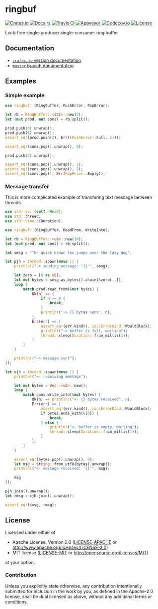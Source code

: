 # ringbuf

[![Crates.io][crates_badge]][crates]
[![Docs.rs][docs_badge]][docs]
[![Travis CI][travis_badge]][travis]
[![Appveyor][appveyor_badge]][appveyor]
[![Codecov.io][codecov_badge]][codecov]
[![License][license_badge]][license]

[crates_badge]: https://img.shields.io/crates/v/ringbuf.svg
[docs_badge]: https://docs.rs/ringbuf/badge.svg
[travis_badge]: https://api.travis-ci.org/nthend/ringbuf.svg
[appveyor_badge]: https://ci.appveyor.com/api/projects/status/github/nthend/ringbuf?branch=master&svg=true
[codecov_badge]: https://codecov.io/gh/nthend/ringbuf/graphs/badge.svg
[license_badge]: https://img.shields.io/crates/l/ringbuf.svg

[crates]: https://crates.io/crates/ringbuf
[docs]: https://docs.rs/ringbuf
[travis]: https://travis-ci.org/nthend/ringbuf
[appveyor]: https://ci.appveyor.com/project/nthend/ringbuf
[codecov]: https://codecov.io/gh/nthend/ringbuf
[license]: #license

Lock-free single-producer single-consumer ring buffer

## Documentation
+ [`crates.io` version documentation](https://docs.rs/ringbuf)
+ [`master` branch documentation](https://nthend.github.io/ringbuf/target/doc/ringbuf/index.html)

## Examples

### Simple example

```rust
use ringbuf::{RingBuffer, PushError, PopError};

let rb = RingBuffer::<i32>::new(2);
let (mut prod, mut cons) = rb.split();

prod.push(0).unwrap();
prod.push(1).unwrap();
assert_eq!(prod.push(2), Err((PushError::Full, 2)));

assert_eq!(cons.pop().unwrap(), 0);

prod.push(2).unwrap();

assert_eq!(cons.pop().unwrap(), 1);
assert_eq!(cons.pop().unwrap(), 2);
assert_eq!(cons.pop(), Err(PopError::Empty));
```

### Message transfer

This is more complicated example of transfering text message between threads.

```rust
use std::io::{self, Read};
use std::thread;
use std::time::{Duration};

use ringbuf::{RingBuffer, ReadFrom, WriteInto};

let rb = RingBuffer::<u8>::new(10);
let (mut prod, mut cons) = rb.split();

let smsg = "The quick brown fox jumps over the lazy dog";

let pjh = thread::spawn(move || {
    println!("-> sending message: '{}'", smsg);

    let zero = [0 as u8];
    let mut bytes = smsg.as_bytes().chain(&zero[..]);
    loop {
        match prod.read_from(&mut bytes) {
            Ok(n) => {
                if n == 0 {
                    break;
                }
                println!("-> {} bytes sent", n);
            },
            Err(err) => {
                assert_eq!(err.kind(), io::ErrorKind::WouldBlock);
                println!("-> buffer is full, waiting");
                thread::sleep(Duration::from_millis(1));
            },
        }
    }

    println!("-> message sent");
});

let cjh = thread::spawn(move || {
    println!("<- receiving message");

    let mut bytes = Vec::<u8>::new();
    loop {
        match cons.write_into(&mut bytes) {
            Ok(n) => println!("<- {} bytes received", n),
            Err(err) => {
                assert_eq!(err.kind(), io::ErrorKind::WouldBlock);
                if bytes.ends_with(&[0]) {
                    break;
                } else {
                    println!("<- buffer is empty, waiting");
                    thread::sleep(Duration::from_millis(1));
                }
            },
        }
    }

    assert_eq!(bytes.pop().unwrap(), 0);
    let msg = String::from_utf8(bytes).unwrap();
    println!("<- message received: '{}'", msg);

    msg
});

pjh.join().unwrap();
let rmsg = cjh.join().unwrap();

assert_eq!(smsg, rmsg);
```

## License

Licensed under either of

 * Apache License, Version 2.0 ([LICENSE-APACHE](LICENSE-APACHE) or http://www.apache.org/licenses/LICENSE-2.0)
 * MIT license ([LICENSE-MIT](LICENSE-MIT) or http://opensource.org/licenses/MIT)

at your option.

### Contribution

Unless you explicitly state otherwise, any contribution intentionally submitted
for inclusion in the work by you, as defined in the Apache-2.0 license, shall be dual licensed as above, without any
additional terms or conditions.
